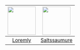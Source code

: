 |<a href="https://github.com/Loremly"><img src="https://avatars.githubusercontent.com/u/86319836?v=4" width="90px" height="90px"></a>|<a href="https://github.com/Saltssaumure"><img src="https://avatars.githubusercontent.com/u/29710355?v=4" width="90px" height="90px"></a>|
|:-:|:-:|
|[Loremly](https://github.com/Loremly)|[Saltssaumure](https://github.com/Saltssaumure)|